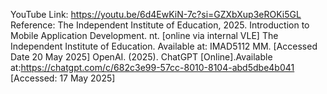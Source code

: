 YouTube Link: https://youtu.be/6d4EwKiN-7c?si=GZXbXup3eROKi5GL 
Reference:
The Independent Institute of Education, 2025. Introduction to Mobile Application Development. nt. [online via internal VLE] The Independent Institute of Education. Available at: IMAD5112 MM. [Accessed Date 20 May 2025]
OpenAI. (2025). ChatGPT [Online].Available at:https://chatgpt.com/c/682c3e99-57cc-8010-8104-abd5dbe4b041 [Accessed: 17 May 2025]
